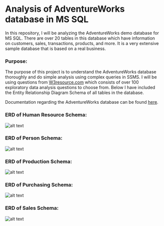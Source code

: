 # Analysis of AdventureWorks database in MS SQL

In this repository, I will be analyzing the AdventureWorks demo database for MS SQL. There are over 20 tables in this database which have information on customers, sales, transactions, products, and more. It is a very extensive sample database that is based on a real business.

### Purpose:
The purpose of this project is to understand the AdventureWorks database thoroughly and do simple analysis using complex queries in SSMS. I will be using questions from [W3resource.com](https://www.w3resource.com) which consists of over 100 exploratory data analysis questions to choose from. Below I have included the Entity Relationship Diagram Schema of all tables in the database.

Documentation regarding the AdventureWorks database can be found [here](https://learn.microsoft.com/en-us/sql/samples/adventureworks-install-configure?view=sql-server-ver16&tabs=ssms).

### ERD of Human Resource Schema: 
![alt text](adventureworks-humanresources.png)

### ERD of Person Schema:
![alt text](adventureworks-person.png)

### ERD of Production Schema:
![alt text](adventureworks-production.png)

### ERD of Purchasing Schema:
![alt text](adventureworks-purchasing.png)

### ERD of Sales Schema:
![alt text](adventureworks-sales.png)
